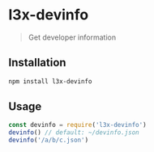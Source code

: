# l3x-devinfo

> Get developer information

## Installation

```bash
npm install l3x-devinfo
```

## Usage

```js
const devinfo = require('l3x-devinfo')
devinfo() // default: ~/devinfo.json
devinfo('/a/b/c.json')
```